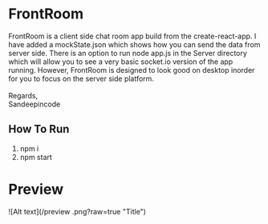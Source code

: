 # FrontRoom
FrontRoom is a client side chat room app build from the create-react-app. I have added a mockState.json which shows 
how you can send the data from server side. There is an option to run node app.js in 
the Server directory which will allow you to see a very basic socket.io version of the app running.
However, FrontRoom is designed to look good on desktop inorder for you to focus on the server
side platform.
<br/>
<br/>
Regards, 
<br/>
Sandeepincode

## How To Run
1. npm i
2. npm start

# Preview

![Alt text](/preview .png?raw=true "Title")
